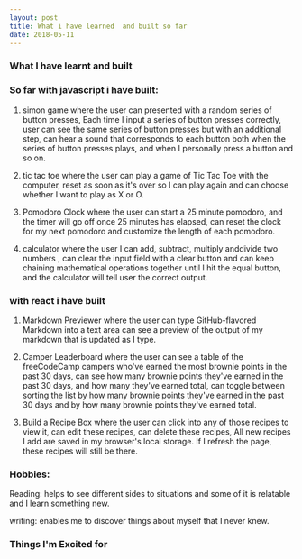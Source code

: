 ```yaml
---
layout: post
title: What i have learned  and built so far
date: 2018-05-11
---
```


### What I have learnt and built

### So far with javascript i have built:

1. simon game where the user can presented with a random series of button presses, Each time I input a series of button presses correctly, user can  see the same series of button presses but with an additional step, can hear a sound that corresponds to each button both when the series of button presses plays, and when I personally press a button and so on.

2. tic tac toe where the user can play a game of Tic Tac Toe with the computer, reset as soon as it's over so I can play again and  can choose whether I want to play as X or O.

3. Pomodoro Clock where the user can start a 25 minute pomodoro, and the timer will go off once 25 minutes has elapsed,
 can reset the clock for my next pomodoro and customize the length of each pomodoro.

4. calculator where the user I can add, subtract, multiply anddivide two numbers , can clear the input field with a clear button and can keep chaining mathematical operations together until I hit the equal button, and the calculator will tell user the correct output.

### with react i have built

1. Markdown Previewer where the user can type GitHub-flavored Markdown into a text area can see a preview of the output of my markdown that is updated as I type.

2. Camper Leaderboard where the user  can see a table of the freeCodeCamp campers who've earned the most brownie points in the past 30 days,  can see how many brownie points they've earned in the past 30 days, and how many they've earned total,  can toggle between sorting the list by how many brownie points they've earned in the past 30 days and by how many brownie points they've earned total.

3. Build a Recipe Box where the user can click into any of those recipes to view it, can edit these recipes,  can delete these recipes, All new recipes I add are saved in my browser's local storage.
 If I refresh the page, these recipes will still be there.

 
### Hobbies:

 Reading: helps to see different sides to situations and some of it is relatable  and I learn something new.

writing: enables me to discover things about myself that I never knew. 

###  Things I'm Excited for
